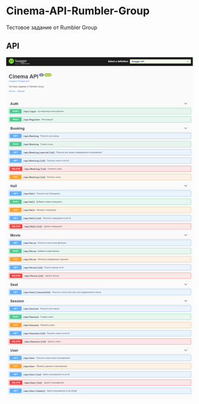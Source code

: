 # Cinema-API-Rumbler-Group

Тестовое задание от Rumbler Group

## API

![swagger](https://github.com/AlexandrNemashkalo/Cinema-API-Rumbler-Group/blob/main/screens/swagger.png)
